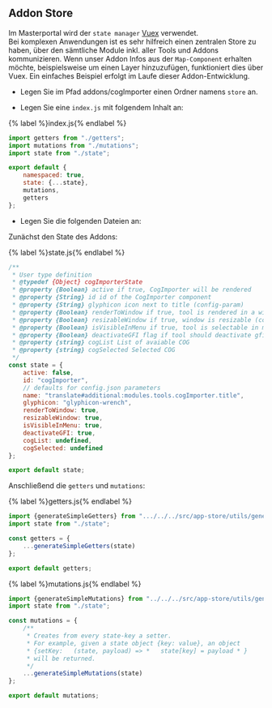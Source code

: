 ## Addon Store

Im Masterportal wird der `state manager` [Vuex](https://vuex.vuejs.org/) verwendet.  
Bei komplexen Anwendungen ist es sehr hilfreich einen zentralen Store zu haben, über den sämtliche Module inkl. aller Tools und Addons kommunizieren. Wenn unser Addon Infos aus der `Map-Component` erhalten möchte, beispielsweise um einen Layer hinzuzufügen, funktioniert dies über Vuex. Ein einfaches Beispiel erfolgt im Laufe dieser Addon-Entwicklung.

- Legen Sie im Pfad addons/cogImporter einen Ordner namens `store` an.

- Legen Sie eine `index.js` mit folgendem Inhalt an:


{% label %}index.js{% endlabel %}
```js
import getters from "./getters";
import mutations from "./mutations";
import state from "./state";

export default {
    namespaced: true,
    state: {...state},
    mutations,
    getters
};
```

- Legen Sie die folgenden Dateien an:

Zunächst den State des Addons:

{% label %}state.js{% endlabel %}
```js
/**
 * User type definition
 * @typedef {Object} cogImporterState
 * @property {Boolean} active if true, CogImporter will be rendered
 * @property {String} id id of the CogImporter component
 * @property {String} glyphicon icon next to title (config-param)
 * @property {Boolean} renderToWindow if true, tool is rendered in a window, else in sidebar (config-param)
 * @property {Boolean} resizableWindow if true, window is resizable (config-param)
 * @property {Boolean} isVisibleInMenu if true, tool is selectable in menu (config-param)
 * @property {Boolean} deactivateGFI flag if tool should deactivate gfi (config-param)
 * @property {string} cogList List of avaiable COG
 * @property {string} cogSelected Selected COG
 */
const state = {
    active: false,
    id: "cogImporter",
    // defaults for config.json parameters
    name: "translate#additional:modules.tools.cogImporter.title",
    glyphicon: "glyphicon-wrench",
    renderToWindow: true,
    resizableWindow: true,
    isVisibleInMenu: true,
    deactivateGFI: true,
    cogList: undefined,
    cogSelected: undefined
};

export default state;
```

Anschließend die `getters` und `mutations`:

{% label %}getters.js{% endlabel %}
```js
import {generateSimpleGetters} from ".../../../src/app-store/utils/generators";
import state from "./state";

const getters = {
    ...generateSimpleGetters(state)
};

export default getters;
```

{% label %}mutations.js{% endlabel %}
```js
import {generateSimpleMutations} from "../../../src/app-store/utils/generators";
import state from "./state";

const mutations = {
    /**
     * Creates from every state-key a setter.
     * For example, given a state object {key: value}, an object
     * {setKey:   (state, payload) => *   state[key] = payload * }
     * will be returned.
     */
    ...generateSimpleMutations(state)
};

export default mutations;
```
